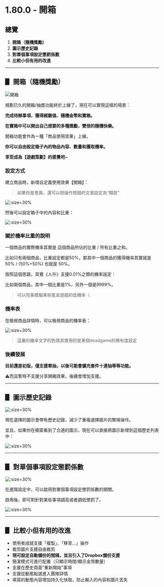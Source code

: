 # 1.80.0 - 開箱

## 總覽

1. **開箱（隨機獎勵）**
2. **圖示歷史記錄**
3. **對單個事項設定懲罰係數**
4. **比較小但有用的改進**

<!-- more -->

---

## ▋ 開箱（隨機獎勵）

![開箱](_media/180/01.gif)

規劃已久的開箱/抽獎功能終於上線了，現在可以實現這樣的場景：

**完成待辦事項，獲得經驗值、隨機金幣和寶箱。**

**在寶箱中可以開出自己想要的多種獎勵，雙倍的隨機快樂。**



開箱功能會作為一種「商品使用效果」上線。

**你可以自由設定箱子內的物品內容、數量和獲取機率。**

**享受成為【遊戲策劃】的感覺吧~**



### **設定方式**

建立商品時，新增自定義使用效果【開箱】：

> 如果你是會員，還可以把操作按鈕的文案設定為“開啟”

![](_media/180/07.jpg ':size=30%')



然後可以設定箱子中的內容和比重：

![](_media/180/02.jpg ':size=30%')


### 關於機率比重的說明

一個商品的實際機率其實是 這個商品所佔的比重 / 所有比重之和。

比如只有兩個商品，比重設定都是50%，那其中一個商品的獲得機率其實就是 50% / (50%+50%) 也就是 50%。

按照這個思路，其實《人升》支援0.01%之類的機率設定：

比如兩個商品，其中一個比重是1%，另外一個是9999%。

> 可以完美模擬某些氪金遊戲的低機率（



### 機率表

在檢視商品詳情時，可以檢視商品的機率表：

![](_media/180/08.jpg ':size=30%')

> 這裏的機率文字的色值其實用的是某個deadgame的稀有度設定



###  後續發展

**目前還是初版，僅支援單抽，以後可能會擴充套件十連抽等等功能。**

⚠️而且暫時不支援分享開箱效果，後續會增加支援。

---

## ▋ 圖示歷史記錄

![](_media/180/03.jpg ':size=30%')

現在選擇的圖示會帶有歷史記錄，減少了重複選擇圖片的繁瑣操作。

並且，如果你在櫥窗看到了合適的圖示，現在可以直接將圖示新增到這個歷史列表中：

![](_media/180/04.jpg ':size=30%')



---

## ▋ 對單個事項設定懲罰係數

![](_media/180/05.jpg ':size=30%')

在進階設定中，可以啟用對單個事項設定懲罰係數的開關。

啟用後，即可對針對某些事項調高或者調低懲罰了。

![](_media/180/06.jpg ':size=30%')

---

## ▋ 比較小但有用的改進

- 使用者成就支援「複製」、「移至...」操作
- 裁剪圖片支援自由裁剪
- **現可設定自動備份的間隔，並且引入了Dropbox備份支援**
- 簡潔模式可進行配置（只顯示時間/顯示金幣數量）
- 支援在歷史頁面“重新開始”事項
- 支援從動態點選進入團隊詳情
- 填寫的動態內容增加持久化快取，防止輸入的內容和圖片丟失

<br />